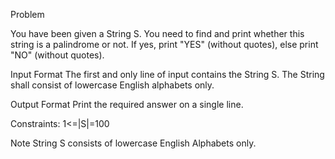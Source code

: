 Problem

You have been given a String S. You need to find and print whether this string is a palindrome or not. If yes, print "YES" (without quotes), else print "NO" (without quotes).

Input Format
The first and only line of input contains the String S. The String shall consist of lowercase English alphabets only.

Output Format
Print the required answer on a single line.

Constraints: 1<=|S|=100

Note
String S consists of lowercase English Alphabets only. 